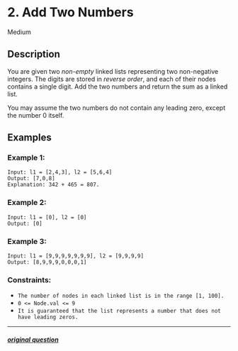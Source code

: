 # 2. Add Two Numbers

Medium

## Description

You are given two _non-empty_ linked lists representing two non-negative integers. The digits are stored in _reverse order_, and each of their nodes contains a single digit. Add the two numbers and return the sum as a linked list.

You may assume the two numbers do not contain any leading zero, except the number 0 itself.

## Examples

### Example 1:

```
Input: l1 = [2,4,3], l2 = [5,6,4]
Output: [7,0,8]
Explanation: 342 + 465 = 807.
```

### Example 2:

```
Input: l1 = [0], l2 = [0]
Output: [0]
```

### Example 3:

```
Input: l1 = [9,9,9,9,9,9,9], l2 = [9,9,9,9]
Output: [8,9,9,9,0,0,0,1]
```

### Constraints:

- `The number of nodes in each linked list is in the range [1, 100].`
- `0 <= Node.val <= 9`
- `It is guaranteed that the list represents a number that does not have leading zeros.`

---

##### [original question](https://leetcode.com/problems/add-two-numbers/)
